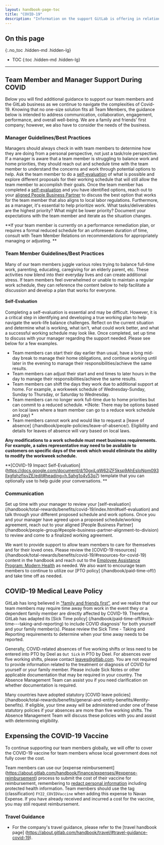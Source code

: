 ```yaml
---
layout: handbook-page-toc
title: "COVID-19"
description: "Information on the support GitLab is offering in relation to COVID-19."
---
```


## On this page
{:.no_toc .hidden-md .hidden-lg}

- TOC
{:toc .hidden-md .hidden-lg}

---

## Team Member and Manager Support During COVID
 
Below you will find additional guidance to support our team members and the GitLab business as we continue to navigate the complexities of Covid-19. Knowing that no one-size solution fits all Team Members, the guidance below is intended to address communication, collaboration, engagement, performance, and overall well-being. We are a family and friends' first company; however, we also have to consider the needs of the business.   
### Manager Guidelines/Best Practices
 
Managers should always check in with team members to determine how they are doing from a personal perspective, not just a task/role perspective. If a manager is aware that a team member is struggling to balance work and home priorities, they should reach out and schedule time with the team member to understand the concerns and work through potential options to help. Ask the team member to do a [self-evaluation](/handbook/total-rewards/benefits/covid-19/index.html#self-evaluation) of what is possible and explore different proposals for their working schedule that will still allow the team member to accomplish their goals.  Once the team member has completed a [self-evaluation](/handbook/total-rewards/benefits/covid-19/index.html#self-evaluation) and you have identified options, reach out to your [aligned People Business Partner](/handbook/people-group/#people-business-partner-alignment-to-division) to discuss the best option that works for the team member that also aligns to local labor regulations. Furthermore, as a manager, it's essential to help prioritize work.  What tasks/deliverables are the highest priority? What  might be lower priority? Document your expectations with the team member and iterate as the situation changes.  
 
**If your team member is currently on a performance remediation plan, or requires a formal reduced schedule for an unforeseen duration of time, consult with Team Member Relations on recommendations for appropriately managing or adjusting. **
 
### Team Member Guidelines/Best Practices
 
Many of our team members juggle various roles trying to balance full-time work, parenting, educating, caregiving for an elderly parent, etc. These activities now blend into their everyday lives and can create additional stress. 
If team members feel overwhelmed or unable to maintain a regular work schedule, they can reference the content below to help facilitate a discussion and develop a plan that works for everyone.
 
#### Self-Evaluation
 
Completing a self-evaluation is essential and may be difficult.  However, it is a critical step in identifying and developing a true working plan to help navigate the work-life balance challenges. Reflect on the current situation and determine what is working, what isn't, what could work better, and what a successful working schedule may look like. Once completed, set up time to discuss with your manager regarding the support needed. Please see below for a few examples.  

- Team members can start their day earlier than usual, have a long mid-day break to manage their home obligations, and continue working until later in the evening to manage their responsibilities/achieve the same results.
- Team members can adjust their start and end times to later hours in the day to manage their responsibilities/achieve the same results.
- Team members can shift the days they work due to additional support at home.  For example, a workweek schedule of Wednesday-Sunday, Sunday to Thursday, or Saturday to Wednesday.
- Team members can no longer work full-time due to home priorities but can commit to a reduced schedule. *(Note: There may be options based on local laws where a team member can go to a reduce work schedule and pay) *
- Team members cannot work and would like to request a [leave of absence] (/handbook/people-policies/leave-of-absence/). Eligibility and details for leaves of absence will vary based on local laws.

**Any modifications to a work schedule must meet business requirements.  For example, a sales representative may need to be available to customers on specific days of the week which would eliminate the ability to modify the workweek schedule.**
 
**[COVID-19 Impact Self-Evaluation] (https://docs.google.com/document/d/10gxjLqW62jZF5ksp9AhEsIoNpm093IlxgfqhzfisvZE/edit#heading=h.5ahg1o4v53q7) template that you can optionally use to help guide your conversations. **
 
### Communication
 
Set up time with your manager to review your [self-evaluation] (/handbook/total-rewards/benefits/covid-19/index.html#self-evaluation) and talk through your different proposed schedule and work options. Once you and your manager have agreed upon a proposed schedule/working agreement, reach out to your aligned [People Business Partner] (/handbook/people-group/#people-business-partner-alignment-to-division) to review and come to a finalized working agreement. 

We want to provide support to allow team members to care for themselves and for their loved ones. Please review the [COVID-19 resources] (/handbook/total-rewards/benefits/covid-19/#resources-for-covid-19) content in the handbook and reach out to the [Employee Assistance Program: Modern Health](/handbook/total-rewards/benefits/modern-health/) as needed. We also want to encourage team members to continue to utilize our [PTO policy] (/handbook/paid-time-off/) and take time off as needed. 
 
## COVID-19 Medical Leave Policy
 
GitLab has long believed in ["family and friends first”](/handbook/values/#family-and-friends-first-work-second), and we realize that our team members may require time away from work in the event they or a dependent family member are directly affected by COVID-19. Therefore, GitLab has adapted its [Sick Time policy] (/handbook/paid-time-off/#sick-time---taking-and-reporting) to include COVID diagnosis' for both yourself and your family member(s). Please review the Sick Time - Taking and Reporting requirements to determine when your time away needs to be reported.
 
Generally, COVID-related absences of five working shifts or less need to be entered into PTO by Deel as `Out Sick` in PTO by Deel. For absences over five working shifts, please contact leaves@gitlab.com. You are not required to provide information related to the treatment or diagnosis of COVID for yourself or your family member. Please include Sick Notes or other applicable documentation that may be required in your country. The Absence Management Team can assist you if you need clarification on whether documentation is required.
 
Many countries have adopted statutory [COVID leave policies] (/handbook/total-rewards/benefits/general-and-entity-benefits/#entity-benefits). If eligible, your time away will be administered under one of these statutory policies if your absences are more than five working shifts. The Absence Management Team will discuss these policies with you and assist with determining eligibility.
 
## Expensing the COVID-19 Vaccine
 
To continue supporting our team members globally, we will offer to cover the COVID-19 vaccine for team members whose local government does not fully cover the cost.
 
Team members can use our [expense reimbursement] (https://about.gitlab.com/handbook/finance/expenses/#expense-reimbursement) process to submit the cost of their vaccine for reimbursement, remembering to [redact personal information](https://about.gitlab.com/handbook/finance/expenses/#redacting-personal-information-from-receipts) including protected health information. Team members should use the tag (classification) `FY22_COVIDVaccine` when adding this expense to Navan Expense. If you have already received and incurred a cost for the vaccine, you may still request reimbursement.
 
### Travel Guidance
* For the company's travel guidance, please refer to the [travel handbook page] (https://about.gitlab.com/handbook/travel/#travel-guidance-covid-19).
